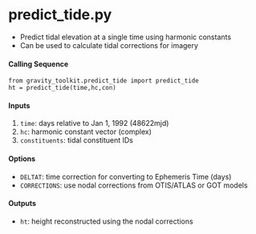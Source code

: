 predict_tide.py
===============

 - Predict tidal elevation at a single time using harmonic constants
 - Can be used to calculate tidal corrections for imagery  

#### Calling Sequence
```
from gravity_toolkit.predict_tide import predict_tide
ht = predict_tide(time,hc,con)
```

#### Inputs
 1. `time`: days relative to Jan 1, 1992 (48622mjd)
 2. `hc`: harmonic constant vector (complex)
 3. `constituents`: tidal constituent IDs

#### Options
 - `DELTAT`: time correction for converting to Ephemeris Time (days)
 - `CORRECTIONS`: use nodal corrections from OTIS/ATLAS or GOT models

#### Outputs
 - `ht`: height reconstructed using the nodal corrections
